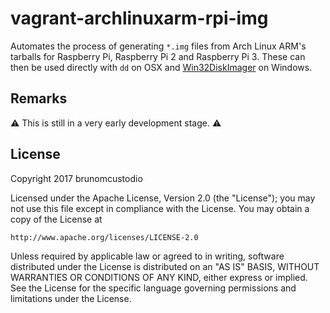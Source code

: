 # vagrant-archlinuxarm-rpi-img

Automates the process of generating `*.img` files from Arch Linux ARM's tarballs
for Raspberry Pi, Raspberry Pi 2 and Raspberry Pi 3. These can then be used
directly with `dd` on OSX and
[Win32DiskImager](https://sourceforge.net/projects/win32diskimager/) on Windows.

## Remarks

⚠️ This is still in a very early development stage. ⚠️

## License

Copyright 2017 brunomcustodio

Licensed under the Apache License, Version 2.0 (the "License");
you may not use this file except in compliance with the License.
You may obtain a copy of the License at

    http://www.apache.org/licenses/LICENSE-2.0

Unless required by applicable law or agreed to in writing, software
distributed under the License is distributed on an "AS IS" BASIS,
WITHOUT WARRANTIES OR CONDITIONS OF ANY KIND, either express or implied.
See the License for the specific language governing permissions and
limitations under the License.